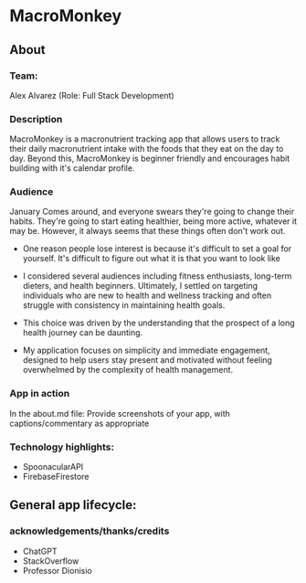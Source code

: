 # MacroMonkey
## About

### Team: 
Alex Alvarez (Role: Full Stack Development)


### Description
MacroMonkey is a macronutrient tracking app that allows users to track their daily macronutrient intake with the foods that they eat on the day to day.
Beyond this, MacroMonkey is beginner friendly and encourages habit building with it's calendar profile. 


### Audience
January Comes around, and everyone swears they're going to change their habits. They're going to start eating healthier, being more active, whatever it may be. However, it always seems that these things often don't work out. 
- One reason people lose interest is because it's difficult to set a goal for yourself. It's difficult to figure out what it is that you want to look like

- I considered several audiences including fitness enthusiasts, long-term dieters, and health beginners. Ultimately, I settled on targeting individuals who are new to health and wellness tracking and often struggle with consistency in maintaining health goals. 
- This choice was driven by the understanding that the prospect of a long health journey can be daunting. 
- My application focuses on simplicity and immediate engagement, designed to help users stay present and motivated without feeling overwhelmed by the complexity of health management.


### App in action


In the about.md file: Provide screenshots of your app, with captions/commentary as appropriate

### Technology highlights:
- SpoonacularAPI
- FirebaseFirestore

General app lifecycle:
- 

### acknowledgements/thanks/credits
- ChatGPT
- StackOverflow
- Professor Dionisio

